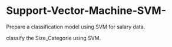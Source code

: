 # Support-Vector-Machine-SVM-
Prepare a classification model using SVM for salary data.

classify the Size_Categorie using SVM.
